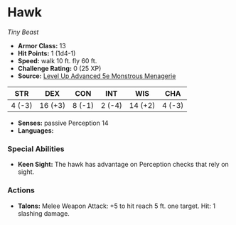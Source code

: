 # Hawk

*Tiny* *Beast*

- **Armor Class:** 13
- **Hit Points:** 1 (1d4-1)
- **Speed:** walk 10 ft. fly 60 ft.
- **Challenge Rating:** 0 (25 XP)
- **Source:** [Level Up Advanced 5e Monstrous Menagerie](https://www.levelup5e.com)

| STR | DEX | CON | INT | WIS | CHA |
| --- | --- | --- | --- | --- | --- |
| 4 (-3) | 16 (+3) | 8 (-1) | 2 (-4) | 14 (+2) | 4 (-3) |

- **Senses:** passive Perception 14
- **Languages:** 
### Special Abilities
- **Keen Sight:** The hawk has advantage on Perception checks that rely on sight.
### Actions
- **Talons:** Melee Weapon Attack: +5 to hit  reach 5 ft.  one target. Hit: 1 slashing damage.
